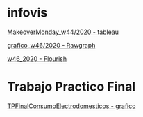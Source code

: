 # infovis
[MakeoverMonday_w44/2020 - tableau](https://alebrizuelan721.github.io/infovis/w44_tableau.html)

[grafico_w46/2020 - Rawgraph](https://alebrizuelan721.github.io/infovis/w46_rawgraph.html)

[w46_2020 - Flourish](https://alebrizuelan721.github.io/infovis/w46_flourish.html)

# Trabajo Practico Final

[TPFinalConsumoElectrodomesticos - grafico](https://alebrizuelan721.github.io/infovis/TPFinalConsumoElectrodomesticos.html)




